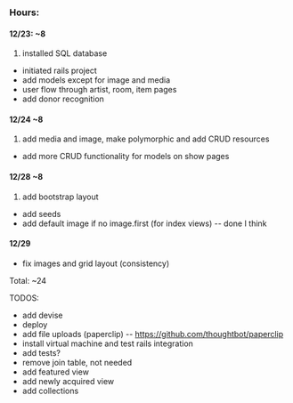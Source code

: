### Hours:
#### 12/23: ~8
1. installed SQL database
- initiated rails project
- add models except for image and media
- user flow through artist, room, item pages
- add donor recognition

#### 12/24 ~8
1. add media and image, make polymorphic and add CRUD resources
- add more CRUD functionality for models on show pages

#### 12/28 ~8
1. add bootstrap layout
- add seeds
- add default image if no image.first (for index views) -- done I think

#### 12/29
- fix images and grid layout (consistency)

Total: ~24

TODOS:
* add devise
* deploy
* add file uploads (paperclip) -- https://github.com/thoughtbot/paperclip
* install virtual machine and test rails integration
* add tests?
* remove join table, not needed
* add featured view
* add newly acquired view
* add collections
